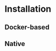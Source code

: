# Installation
<!-- (w miarę potrzeby nawiązania do configuration, nawiązanie do compatibility-reference [versions]) -->

## Docker-based

## Native <!-- - tutaj tylko o tym że nie rekomendujemy, dajemy linka do dockerfile i można sobie próbować, ew. kontaktować się z nami -->
